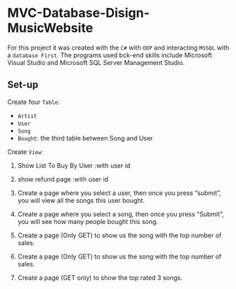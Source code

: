 # MVC-Database-Disign-MusicWebsite

For this project it was created with the `C#` with `OOP` and interacting `MSSQL` with a `database First`. 
The programs used bck-end skills include Microsoft Visual Studio and Microsoft SQL Server Management Studio. 

## Set-up
Create four `Table`:
- `Artist`
- `User`
- `Song`
- `Bought`: the third table between Song and User

Create `View`:

1. Show List To Buy By User :with user id
2. show refund page :with user id
3. Create a page where you select a user, then once you press 
      “submit”, you will view all the songs this user bought.
4. Create a page where you select a song, then once you 
      press “Submit”, you will see how many people bought this song.
5. Create a page (Only GET) to show us the song with the top 
      number of sales.
      
6. Create a page (Only GET) to show us the song with the top 
       number of sales.
7. Create a page (GET only) to show the top rated 3 songs.
